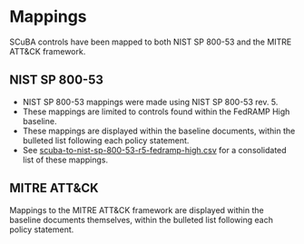 # Mappings
SCuBA controls have been mapped to both NIST SP 800-53 and the MITRE ATT&CK framework.

## NIST SP 800-53
- NIST SP 800-53 mappings were made using NIST SP 800-53 rev. 5.
- These mappings are limited to controls found within the FedRAMP High baseline.
- These mappings are displayed within the baseline documents, within the bulleted list following each policy statement.
- See [scuba-to-nist-sp-800-53-r5-fedramp-high.csv](\PowerShell\ScubaGear\mappings\scuba-to-nist-sp-800-53-r5-fedramp-high.csv) for a consolidated list of these mappings.

## MITRE ATT&CK
Mappings to the MITRE ATT&CK framework are displayed within the baseline documents themselves, within the bulleted list following each policy statement.